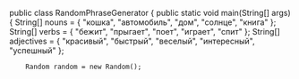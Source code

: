 public class RandomPhraseGenerator {
    public static void main(String[] args) {
        String[] nouns = { "кошка", "автомобиль", "дом", "солнце", "книга" };
        String[] verbs = { "бежит", "прыгает", "поет", "играет", "спит" };
        String[] adjectives = { "красивый", "быстрый", "веселый", "интересный", "успешный" };

        Random random = new Random();
